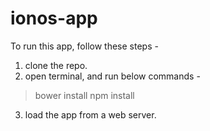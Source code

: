# ionos-app

To run this app, follow these steps - 

1. clone the repo.
2. open terminal, and run below commands -
  > bower install
  > npm install
3. load the app from a web server.
